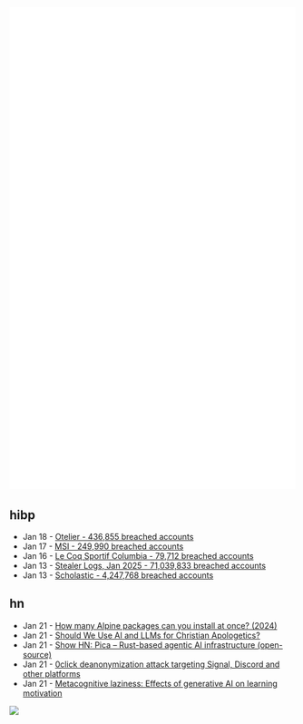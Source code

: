 ![Metrics](https://raw.githubusercontent.com/phixion/phixion/master/metrics.svg)

## hibp

<!--
for https://github.com/phixion/phixion/blob/main/.github/workflows/feeds.yml
-->
<!--START_SECTION:haveibeenpwnd-->
- Jan 18 - [Otelier - 436,855 breached accounts](https://haveibeenpwned.com/PwnedWebsites#Otelier)
- Jan 17 - [MSI - 249,990 breached accounts](https://haveibeenpwned.com/PwnedWebsites#MSI)
- Jan 16 - [Le Coq Sportif Columbia - 79,712 breached accounts](https://haveibeenpwned.com/PwnedWebsites#LeCoqSportif)
- Jan 13 - [Stealer Logs, Jan 2025 - 71,039,833 breached accounts](https://haveibeenpwned.com/PwnedWebsites#StealerLogsJan2025)
- Jan 13 - [Scholastic - 4,247,768 breached accounts](https://haveibeenpwned.com/PwnedWebsites#Scholastic)
<!--END_SECTION:haveibeenpwnd-->

## hn

<!--
for https://github.com/phixion/phixion/blob/main/.github/workflows/feeds.yml
-->
<!--START_SECTION:hn-->
- Jan 21 - [How many Alpine packages can you install at once? (2024)](https://www.naff.dev/blog/all-the-packages)
- Jan 21 - [Should We Use AI and LLMs for Christian Apologetics?](https://lukeplant.me.uk/blog/posts/should-we-use-llms-for-christian-apologetics/)
- Jan 21 - [Show HN: Pica – Rust-based agentic AI infrastructure (open-source)](https://www.picaos.com/)
- Jan 21 - [0click deanonymization attack targeting Signal, Discord and other platforms](https://gist.github.com/hackermondev/45a3cdfa52246f1d1201c1e8cdef6117)
- Jan 21 - [Metacognitive laziness: Effects of generative AI on learning motivation](https://bera-journals.onlinelibrary.wiley.com/doi/10.1111/bjet.13544)
<!--END_SECTION:hn-->

<!--
for https://yhype.me
-->
![](https://hit.yhype.me/github/profile?user_id=13013670)
